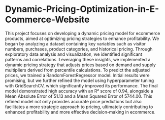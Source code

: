 # Dynamic-Pricing-Optimization-in-E-Commerce-Website
This project focuses on developing a dynamic pricing model for ecommerce products, aimed at optimizing pricing strategies to enhance profitability. We began by analyzing a dataset containing key variables such as visitor numbers, purchases, product categories, and historical pricing. Through exploratory data analysis and visualization, we identified significant patterns and correlations. Leveraging these insights, we implemented a dynamic pricing strategy that adjusts prices based on demand and supply multipliers derived from percentile calculations.
To predict the adjusted prices, we trained a RandomForestRegressor model. Initial results were promising, but we further refined the model using hyperparameter tuning with GridSearchCV, which significantly improved its performance. The final model demonstrated high accuracy with an R² score of 0.94, alongside a Mean Absolute Error of 51.13 and a Mean Squared Error of 5744.00. This refined model not only provides accurate price predictions but also facilitates a more strategic approach to pricing, ultimately contributing to enhanced profitability and more effective decision-making in ecommerce.

